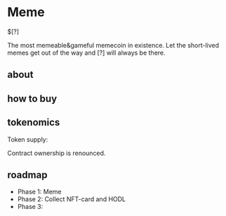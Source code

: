 # Meme

$[?]

The most memeable&gameful memecoin in existence. Let the short-lived memes get out of the way and [?] will always be there.

## about

## how to buy

## tokenomics

Token supply:

Contract ownership is renounced. 

## roadmap
- Phase 1: Meme
- Phase 2: Collect NFT-card and HODL
- Phase 3: 